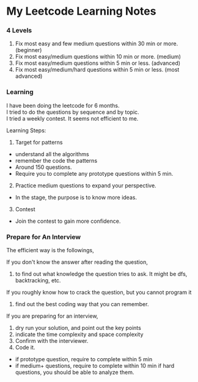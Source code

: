 # My Leetcode Learning Notes

### 4 Levels
1. Fix most easy and few medium questions within 30 min or more.  (beginner)
2. Fix most easy/medium questions within 10 min or more. (medium)
3. Fix most easy/medium questions within 5 min or less. (advanced)
4. Fix most easy/medium/hard questions within 5 min or less. (most advanced)

### Learning
I have been doing the leetcode for 6 months.      
I tried to do the questions by sequence and by topic.     
I tried a weekly contest.
It seems not efficient to me.

Learning Steps:
1. Target for patterns
* understand all the algorithms
* remember the code the patterns
* Around 150 questions.
* Require you to complete any prototype questions within 5 min.
2. Practice medium questions to expand your perspective.
* In the stage, the purpose is to know more ideas.
3. Contest
* Join the contest to gain more confidence.


### Prepare for An Interview

The efficient way is the followings,

If you don't know the answer after reading the question,
1. to find out what knowledge the question tries to ask.  It might be dfs, backtracking, etc.

If you roughly know how to crack the question, but you cannot program it
1. find out the best coding way that you can remember.



If you are preparing for an interview,
1. dry run your solution, and point out the key points
2. indicate the time complexity and space complexity
3. Confirm with the interviewer.
4. Code it.
* if prototype question, require to complete within 5 min
* if medium+ questions, require to complete within 10 min
  if hard questions, you should be able to analyze them. 


